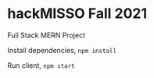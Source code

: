 # hackMISSO Fall 2021

Full Stack MERN Project

Install dependencies,
`npm install`

Run client, 
`npm start`
